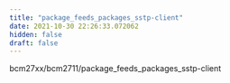 ```yaml
---
title: "package_feeds_packages_sstp-client"
date: 2021-10-30 22:26:33.072062
hidden: false
draft: false
---
```


bcm27xx/bcm2711/package_feeds_packages_sstp-client

